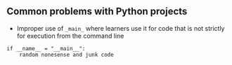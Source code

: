 ## Common problems with Python projects

- Improper use of `_main_` where learners use it for code that is not strictly for execution from the command line
```
if __name__ = "__main__":
    random nonesense and junk code
```